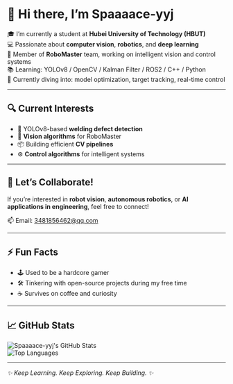 # 👋 Hi there, I’m Spaaaace-yyj

🎓 I’m currently a student at **Hubei University of Technology (HBUT)**  
💻 Passionate about **computer vision**, **robotics**, and **deep learning**  
🤖 Member of **RoboMaster** team, working on intelligent vision and control systems  
📚 Learning: YOLOv8 / OpenCV / Kalman Filter / ROS2 / C++ / Python  
🌱 Currently diving into: model optimization, target tracking, real-time control  

---

## 🔍 Current Interests

- 🚀 YOLOv8-based **welding defect detection**  
- 🤖 **Vision algorithms** for RoboMaster  
- 📦 Building efficient **CV pipelines**  
- ⚙️ **Control algorithms** for intelligent systems  

---

## 🤝 Let’s Collaborate!

If you’re interested in **robot vision**, **autonomous robotics**, or **AI applications in engineering**, feel free to connect!

📫 Email: [3481856462@qq.com](mailto:3481856462@qq.com)

---

## ⚡ Fun Facts

- 🕹️ Used to be a hardcore gamer  
- 🛠️ Tinkering with open-source projects during my free time  
- ☕ Survives on coffee and curiosity  

---

## 📈 GitHub Stats

![Spaaaace-yyj's GitHub Stats](https://github-readme-stats.vercel.app/api?username=Spaaaace-yyj&show_icons=true&theme=radical)  
![Top Languages](https://github-readme-stats.vercel.app/api/top-langs/?username=Spaaaace-yyj&layout=compact&theme=radical)

---

*✨ Keep Learning. Keep Exploring. Keep Building. ✨*


<!---
Spaaaace-yyj/Spaaaace-yyj is a ✨ special ✨ repository because its `README.md` (this file) appears on your GitHub profile.
You can click the Preview link to take a look at your changes.
--->
